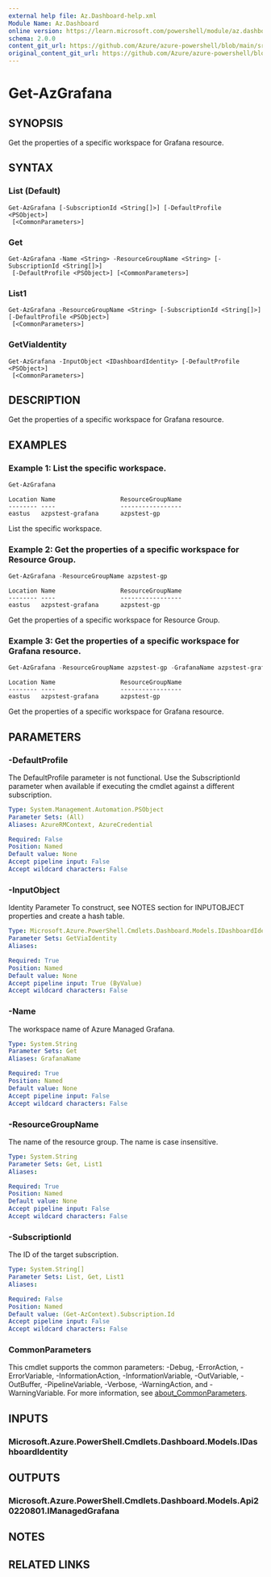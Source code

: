 ```yaml
---
external help file: Az.Dashboard-help.xml
Module Name: Az.Dashboard
online version: https://learn.microsoft.com/powershell/module/az.dashboard/get-azgrafana
schema: 2.0.0
content_git_url: https://github.com/Azure/azure-powershell/blob/main/src/Dashboard/Dashboard/help/Get-AzGrafana.md
original_content_git_url: https://github.com/Azure/azure-powershell/blob/main/src/Dashboard/Dashboard/help/Get-AzGrafana.md
---
```


# Get-AzGrafana

## SYNOPSIS
Get the properties of a specific workspace for Grafana resource.

## SYNTAX

### List (Default)
```
Get-AzGrafana [-SubscriptionId <String[]>] [-DefaultProfile <PSObject>]
 [<CommonParameters>]
```

### Get
```
Get-AzGrafana -Name <String> -ResourceGroupName <String> [-SubscriptionId <String[]>]
 [-DefaultProfile <PSObject>] [<CommonParameters>]
```

### List1
```
Get-AzGrafana -ResourceGroupName <String> [-SubscriptionId <String[]>] [-DefaultProfile <PSObject>]
 [<CommonParameters>]
```

### GetViaIdentity
```
Get-AzGrafana -InputObject <IDashboardIdentity> [-DefaultProfile <PSObject>]
 [<CommonParameters>]
```

## DESCRIPTION
Get the properties of a specific workspace for Grafana resource.

## EXAMPLES

### Example 1: List the specific workspace.
```powershell
Get-AzGrafana
```

```output
Location Name                  ResourceGroupName
-------- ----                  -----------------
eastus   azpstest-grafana      azpstest-gp
```

List the specific workspace.

### Example 2: Get the properties of a specific workspace for Resource Group.
```powershell
Get-AzGrafana -ResourceGroupName azpstest-gp
```

```output
Location Name                  ResourceGroupName
-------- ----                  -----------------
eastus   azpstest-grafana      azpstest-gp
```

Get the properties of a specific workspace for Resource Group.

### Example 3: Get the properties of a specific workspace for Grafana resource.
```powershell
Get-AzGrafana -ResourceGroupName azpstest-gp -GrafanaName azpstest-grafana
```

```output
Location Name                  ResourceGroupName
-------- ----                  -----------------
eastus   azpstest-grafana      azpstest-gp
```

Get the properties of a specific workspace for Grafana resource.

## PARAMETERS

### -DefaultProfile
The DefaultProfile parameter is not functional.
Use the SubscriptionId parameter when available if executing the cmdlet against a different subscription.

```yaml
Type: System.Management.Automation.PSObject
Parameter Sets: (All)
Aliases: AzureRMContext, AzureCredential

Required: False
Position: Named
Default value: None
Accept pipeline input: False
Accept wildcard characters: False
```

### -InputObject
Identity Parameter
To construct, see NOTES section for INPUTOBJECT properties and create a hash table.

```yaml
Type: Microsoft.Azure.PowerShell.Cmdlets.Dashboard.Models.IDashboardIdentity
Parameter Sets: GetViaIdentity
Aliases:

Required: True
Position: Named
Default value: None
Accept pipeline input: True (ByValue)
Accept wildcard characters: False
```

### -Name
The workspace name of Azure Managed Grafana.

```yaml
Type: System.String
Parameter Sets: Get
Aliases: GrafanaName

Required: True
Position: Named
Default value: None
Accept pipeline input: False
Accept wildcard characters: False
```

### -ResourceGroupName
The name of the resource group.
The name is case insensitive.

```yaml
Type: System.String
Parameter Sets: Get, List1
Aliases:

Required: True
Position: Named
Default value: None
Accept pipeline input: False
Accept wildcard characters: False
```

### -SubscriptionId
The ID of the target subscription.

```yaml
Type: System.String[]
Parameter Sets: List, Get, List1
Aliases:

Required: False
Position: Named
Default value: (Get-AzContext).Subscription.Id
Accept pipeline input: False
Accept wildcard characters: False
```

### CommonParameters
This cmdlet supports the common parameters: -Debug, -ErrorAction, -ErrorVariable, -InformationAction, -InformationVariable, -OutVariable, -OutBuffer, -PipelineVariable, -Verbose, -WarningAction, and -WarningVariable. For more information, see [about_CommonParameters](http://go.microsoft.com/fwlink/?LinkID=113216).

## INPUTS

### Microsoft.Azure.PowerShell.Cmdlets.Dashboard.Models.IDashboardIdentity

## OUTPUTS

### Microsoft.Azure.PowerShell.Cmdlets.Dashboard.Models.Api20220801.IManagedGrafana

## NOTES

## RELATED LINKS
